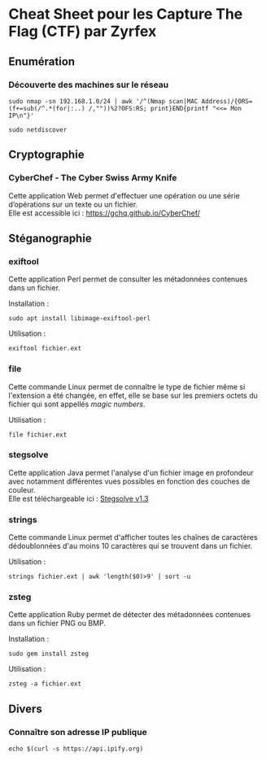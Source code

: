 # Cheat Sheet pour les Capture The Flag (CTF) par Zyrfex

## Enumération

### Découverte des machines sur le réseau
```
sudo nmap -sn 192.168.1.0/24 | awk '/^(Nmap scan|MAC Address)/{ORS=(f+=sub(/^.*(for|:..) /,""))%2?OFS:RS; print}END{printf "<<= Mon IP\n"}'
```
```
sudo netdiscover
```

## Cryptographie

### CyberChef - The Cyber Swiss Army Knife
Cette application Web permet d'effectuer une opération ou une série d’opérations sur un texte ou un fichier.  
Elle est accessible ici : https://gchq.github.io/CyberChef/

## Stéganographie

### exiftool
Cette application Perl permet de consulter les métadonnées contenues dans un fichier.  
  
Installation :
```
sudo apt install libimage-exiftool-perl
```
Utilisation :
```
exiftool fichier.ext
```

### file
Cette commande Linux permet de connaître le type de fichier même si l'extension a été changée, en effet, elle se base sur les premiers octets du fichier qui sont appellés _magic numbers_.  
  
Utilisation :
```
file fichier.ext
```

### stegsolve
Cette application Java permet l'analyse d'un fichier image en profondeur avec notamment différentes vues possibles en fonction des couches de couleur.  
Elle est téléchargeable ici : [Stegsolve v1.3](https://github.com/Zyrfex/CheatSheet/raw/main/Outils/Stegsolve%20v1.3.jar)

### strings
Cette commande Linux permet d'afficher toutes les chaînes de caractères dédoublonnées d'au moins 10 caractères qui se trouvent dans un fichier.  
  
Utilisation :
```
strings fichier.ext | awk 'length($0)>9' | sort -u
```

### zsteg
Cette application Ruby permet de détecter des métadonnées contenues dans un fichier PNG ou BMP.  
  
Installation :
```
sudo gem install zsteg
```
Utilisation :
```
zsteg -a fichier.ext
```

## Divers

### Connaître son adresse IP publique
```
echo $(curl -s https://api.ipify.org)
```
